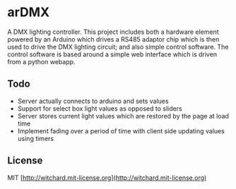 arDMX
=====

A DMX lighting controller. This project includes both a hardware element powered by an Arduino which drives a RS485 adaptor chip which is then used to drive the DMX lighting circuit; and also simple control software. The control software is based around a simple web interface which is driven from a python webapp.

Todo
----
* Server actually connects to arduino and sets values
* Support for select box light values as opposed to sliders
* Server stores current light values which are restored by the page at load time
* Implement fading over a period of time with client side updating values using timers

License
-------
MIT [http://witchard.mit-license.org](http://witchard.mit-license.org)

